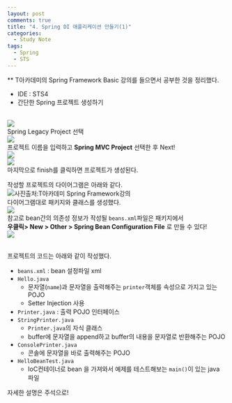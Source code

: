 ```yaml
---
layout: post
comments: true
title: "4. Spring DI 애플리케이션 만들기(1)"
categories:
  - Study Note
tags:
  - Spring
  - STS
---
```

** T아카데미의 Spring Framework Basic 강의를 들으면서 공부한 것을 정리했다.

- IDE : STS4
- 간단한 Spring 프로젝트 생성하기
<br>
<img src="/assets/images/192011/spring1.png">
<br>
Spring Legacy Project 선택
<br>
<img src="/assets/images/192011/spring2.png">
<br>
프로젝트 이름을 입력하고 <b>Spring MVC Project</b> 선택한 후 Next!
<br>
<img src="/assets/images/192011/spring3.png">
<br>
<img src="/assets/images/192011/spring4.png">
<br>
마지막으로 finish를 클릭하면 프로젝트가 생성된다.

작성할 프로젝트의 다이어그램은 아래와 같다.
<br>
<img src="/assets/images/192011/spring6.JPG" title="사진출처:T아카데미 Spring Framework강의">
<br>
다이어그램대로 패키지와 클래스를 생성했다.
<br>
<img src="/assets/images/192011/spring5.JPG">
<br>
참고로 bean간의 의존성 정보가 작성될 `beans.xml`파일은 패키지에서<br> <b>우클릭> New > Other > Spring Bean Configuration File</b> 로 만들 수 있다!
<br>
<img src="/assets/images/192011/spring7.png">
<br>
<br>

프로젝트의 코드는 아래와 같이 작성했다. 
- `beans.xml` : bean 설정파일 xml
- `Hello.java`
    - 문자열(`name`)과 문자열을 출력해주는 `printer`객체를 속성으로 가지고 있는 POJO
    -  Setter Injection 사용
- `Printer.java` : 출력 POJO 인터페이스
- `StringPrinter.java`
    - `Printer.java`의 자식 클래스
    - buffer에 문자열을 append하고 buffer의 내용을 문자열로 반환해주는 POJO
- `ConsolePrinter.java`
    - 콘솔에 문자열을 바로 출력해주는 POJO
- `HelloBeanTest.java`
    - IoC컨테이너로 bean 을 가져와서 예제를 테스트해보는 `main()`이 있는 java 파일


자세한 설명은 주석으로!
<br>

<script src="https://gist.github.com/kwonsye/9b9356f0eb0e4f4575625c1fd7830bce.js"></script>

<br>
<br>

